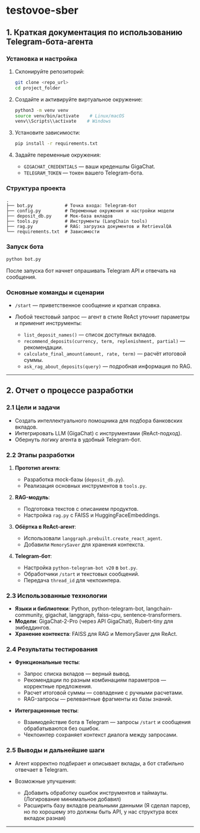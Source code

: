 # testovoe-sber
## 1. Краткая документация по использованию Telegram-бота-агента

### Установка и настройка

1. Склонируйте репозиторий:

   ```bash
   git clone <repo_url>
   cd project_folder
   ```
2. Создайте и активируйте виртуальное окружение:

   ```bash
   python3 -m venv venv
   source venv/bin/activate    # Linux/macOS
   venv\\Scripts\\activate    # Windows
   ```
3. Установите зависимости:

   ```bash
   pip install -r requirements.txt
   ```
4. Задайте переменные окружения:

   * `GIGACHAT_CREDENTIALS` — ваши креденшлы GigaChat.
   * `TELEGRAM_TOKEN` — токен вашего Telegram-бота.

### Структура проекта

```
.
├── bot.py            # Точка входа: Telegram-бот
├── config.py         # Переменные окружения и настройки модели
├── deposit_db.py     # Мок-база вкладов
├── tools.py          # Инструменты (LangChain tools)
├── rag.py            # RAG: загрузка документов и RetrievalQA
└── requirements.txt  # Зависимости
```

### Запуск бота

```bash
python bot.py
```

После запуска бот начнет опрашивать Telegram API и отвечать на сообщения.

### Основные команды и сценарии

* `/start` — приветственное сообщение и краткая справка.
* Любой текстовый запрос — агент в стиле ReAct уточнит параметры и применит инструменты:

  * `list_deposit_names()` — список доступных вкладов.
  * `recommend_deposits(currency, term, replenishment, partial)` — рекомендации.
  * `calculate_final_amount(amount, rate, term)` — расчёт итоговой суммы.
  * `ask_rag_about_deposits(query)` — подробная информация по RAG.

---

## 2. Отчет о процессе разработки

### 2.1 Цели и задачи

* Создать интеллектуального помощника для подбора банковских вкладов.
* Интегрировать LLM (GigaChat) с инструментами (ReAct-подход).
* Обернуть логику агента в удобный Telegram-бот.

### 2.2 Этапы разработки

1. **Прототип агента**:

   * Разработка mock-базы (`deposit_db.py`).
   * Реализация основных инструментов в `tools.py`.
2. **RAG-модуль**:

   * Подготовка текстов с описанием продуктов.
   * Настройка `rag.py` с FAISS и HuggingFaceEmbeddings.
3. **Обёртка в ReAct-агент**:

   * Использовали `langgraph.prebuilt.create_react_agent`.
   * Добавили `MemorySaver` для хранения контекста.
4. **Telegram-бот**:

   * Настройка `python-telegram-bot v20` в `bot.py`.
   * Обработчики `/start` и текстовых сообщений.
   * Передача `thread_id` для чекпоинтера.

### 2.3 Использованные технологии

* **Языки и библиотеки**: Python, python-telegram-bot, langchain-community, gigachat, langgraph, faiss-cpu, sentence-transformers.
* **Модели**: GigaChat-2-Pro (через API GigaChat), Rubert-tiny для эмбеддингов.
* **Хранение контекста**: FAISS для RAG и MemorySaver для ReAct.

### 2.4 Результаты тестирования

* **Функциональные тесты**:

  * Запрос списка вкладов — верный вывод.
  * Рекомендации по разным комбинациям параметров — корректные предложения.
  * Расчет итоговой суммы — совпадение с ручными расчетами.
  * RAG-запросы — релевантные фрагменты из базы знаний.
* **Интеграционные тесты**:

  * Взаимодействие бота в Telegram — запросы `/start` и сообщения обрабатываются без ошибок.
  * Чекпоинтер сохраняет контекст диалога между запросами.

### 2.5 Выводы и дальнейшие шаги

* Агент корректно подбирает и описывает вклады, а бот стабильно отвечает в Telegram.
* Возможные улучшения:

  * Добавить обработку ошибок инструментов и таймауты. (Логирование минимальное добавил)
  * Расширить базу вкладов реальными данными (Я сделал парсер, но по хорошему это должны быть API, у нас структура всех вкладок разная)

---
